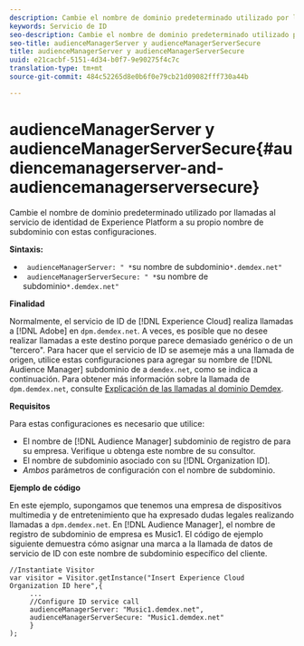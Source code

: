 ```yaml
---
description: Cambie el nombre de dominio predeterminado utilizado por llamadas al servicio de identidad de Experience Platform a su propio nombre de subdominio con estas configuraciones.
keywords: Servicio de ID
seo-description: Cambie el nombre de dominio predeterminado utilizado por llamadas al servicio de identidad de Experience Platform a su propio nombre de subdominio con estas configuraciones.
seo-title: audienceManagerServer y audienceManagerServerSecure
title: audienceManagerServer y audienceManagerServerSecure
uuid: e21cacbf-5151-4d34-b0f7-9e90275f4c7c
translation-type: tm+mt
source-git-commit: 484c52265d8e0b6f0e79cb21d09082fff730a44b

---
```



# audienceManagerServer y audienceManagerServerSecure{#audiencemanagerserver-and-audiencemanagerserversecure}

Cambie el nombre de dominio predeterminado utilizado por llamadas al servicio de identidad de Experience Platform a su propio nombre de subdominio con estas configuraciones.

**Sintaxis:**

* ` audienceManagerServer: " *`su nombre de subdominio`*.demdex.net"`
* ` audienceManagerServerSecure: " *`su nombre de subdominio`*.demdex.net"`

**Finalidad**

Normalmente, el servicio de ID de [!DNL Experience Cloud] realiza llamadas a [!DNL Adobe] en `dpm.demdex.net`. A veces, es posible que no desee realizar llamadas a este destino porque parece demasiado genérico o de un &quot;tercero&quot;. Para hacer que el servicio de ID se asemeje más a una llamada de origen, utilice estas configuraciones para agregar su nombre de [!DNL Audience Manager] subdominio de a `demdex.net`, como se indica a continuación. Para obtener más información sobre la llamada de `dpm.demdex.net`, consulte [Explicación de las llamadas al dominio Demdex](https://marketing.adobe.com/resources/help/en_US/aam/demdex-calls.html).

**Requisitos**

Para estas configuraciones es necesario que utilice:

* El nombre de [!DNL Audience Manager] subdominio de registro de para su empresa. Verifique u obtenga este nombre de su consultor.
* El nombre de subdominio asociado con su [!DNL Organization ID].
* *Ambos* parámetros de configuración con el nombre de subdominio.

**Ejemplo de código**

En este ejemplo, supongamos que tenemos una empresa de dispositivos multimedia y de entretenimiento que ha expresado dudas legales realizando llamadas a `dpm.demdex.net`. En [!DNL Audience Manager], el nombre de registro de subdominio de empresa es Music1. El código de ejemplo siguiente demuestra cómo asignar una marca a la llamada de datos de servicio de ID con este nombre de subdominio específico del cliente.

```
//Instantiate Visitor 
var visitor = Visitor.getInstance("Insert Experience Cloud Organization ID here",{ 
     ... 
     //Configure ID service call 
     audienceManagerServer: "Music1.demdex.net", 
     audienceManagerServerSecure: "Music1.demdex.net" 
     } 
);
```

